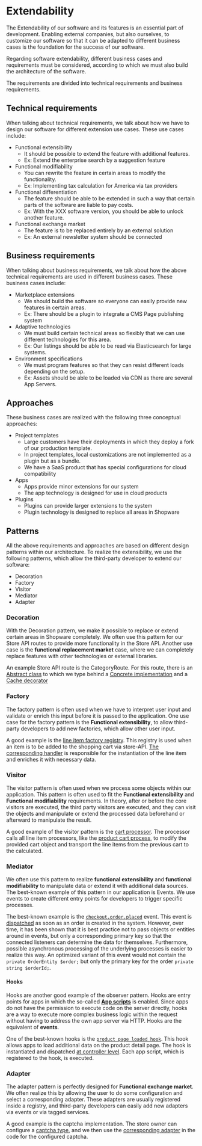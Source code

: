 # Extendability

The Extendability of our software and its features is an essential part of development. Enabling external companies, but also ourselves, to customize our software so that it can be adapted to different business cases is the foundation for the success of our software.

Regarding software extendability, different business cases and requirements must be considered, according to which we must also build the architecture of the software.

The requirements are divided into technical requirements and business requirements.

## Technical requirements
When talking about technical requirements, we talk about how we have to design our software for different extension use cases. These use cases include:

* Functional extensibility
  * It should be possible to extend the feature with additional features.
  * Ex: Extend the enterprise search by a suggestion feature
* Functional modifiability
  * You can rewrite the feature in certain areas to modify the functionality.
  * Ex: Implementing tax calculation for America via tax providers
* Functional differentiation
  * The feature should be able to be extended in such a way that certain parts of the software are liable to pay costs.
  * Ex: With the XXX software version, you should be able to unlock another feature.
* Functional exchange market
  * The feature is to be replaced entirely by an external solution
  * Ex: An external newsletter system should be connected

## Business requirements
When talking about business requirements, we talk about how the above technical requirements are used in different business cases. These business cases include:
* Marketplace extensions
  * We should build the software so everyone can easily provide new features in certain areas.
  * Ex: There should be a plugin to integrate a CMS Page publishing system
* Adaptive technologies
  * We must build certain technical areas so flexibly that we can use different technologies for this area.
  * Ex: Our listings should be able to be read via Elasticsearch for large systems.
* Environment specifications
  * We must program features so that they can resist different loads depending on the setup.
  * Ex: Assets should be able to be loaded via CDN as there are several App Servers.

## Approaches
These business cases are realized with the following three conceptual approaches:
- Project templates
  - Large customers have their deployments in which they deploy a fork of our production template.
  - In project templates, local customizations are not implemented as a plugin but as a bundle.
  - We have a SaaS product that has special configurations for cloud compatibility
- Apps
  - Apps provide minor extensions for our system
  - The app technology is designed for use in cloud products
- Plugins
  - Plugins can provide larger extensions to the system
  - Plugin technology is designed to replace all areas in Shopware

## Patterns
All the above requirements and approaches are based on different design patterns within our architecture. To realize the extensibility, we use the following patterns, which allow the third-party developer to extend our software:

* Decoration
* Factory
* Visitor
* Mediator
* Adapter

### Decoration
With the Decoration pattern, we make it possible to replace or extend certain areas in Shopware completely. We often use this pattern for our Store API routes to provide more functionality in the Store API. Another use case is the **functional replacement market** case, where we can completely replace features with other technologies or external libraries.

An example Store API route is the CategoryRoute. For this route, there is an [Abstract class](https://github.com/shopware/platform/blob/v6.4.12.0/src/Core/Content/Category/SalesChannel/AbstractCategoryRoute.php) to which we type behind a [Concrete implementation](https://github.com/shopware/platform/blob/v6.4.12.0/src/Core/Content/Category/SalesChannel/CategoryRoute.php) and a [Cache decorator](https://github.com/shopware/platform/blob/v6.4.12.0/src/Core/Content/Category/SalesChannel/CachedCategoryRoute.php)

### Factory
The factory pattern is often used when we have to interpret user input and validate or enrich this input before it is passed to the application.
One use case for the factory pattern is the **Functional extensibility**, to allow third-party developers to add new factories, which allow other user input.

A good example is the [line item factory registry](https://github.com/shopware/platform/blob/v6.4.12.0/src/Core/Checkout/Cart/LineItemFactoryRegistry.php). This registry is used when an item is to be added to the shopping cart via store-API. [The corresponding handler](https://github.com/shopware/platform/blob/v6.4.12.0/src/Core/Checkout/Cart/LineItemFactoryHandler/ProductLineItemFactory.php) is responsible for the instantiation of the line item and enriches it with necessary data.

### Visitor
The visitor pattern is often used when we process some objects within our application. This pattern is often used to fit the **Functional extensibility** and **Functional modifiability** requirements. In theory, after or before the core visitors are executed, the third party visitors are executed, and they can visit the objects and manipulate or extend the processed data beforehand or afterward to manipulate the result.

A good example of the visitor pattern is the [cart processor](https://github.com/shopware/platform/blob/v6.4.12.0/src/Core/Checkout/Cart/Processor.php). The processor calls all line item processors, like the [product cart process](https://github.com/shopware/platform/blob/v6.4.12.0/src/Core/Content/Product/Cart/ProductCartProcessor.php), to modify the provided cart object and transport the line items from the previous cart to the calculated.

### Mediator
We often use this pattern to realize **functional extensibility** and **functional modifiability** to manipulate data or extend it with additional data sources. The best-known example of this pattern in our application is Events. We use events to create different entry points for developers to trigger specific processes.

The best-known example is the [`checkout.order.placed`](https://github.com/shopware/platform/blob/v6.4.12.0/src/Core/Checkout/Cart/Event/CheckoutOrderPlacedEvent.php) event. This event is [dispatched](https://github.com/shopware/platform/blob/v6.4.12.0/src/Core/Checkout/Cart/SalesChannel/CartOrderRoute.php#L151) as soon as an order is created in the system. However, over time, it has been shown that it is best practice not to pass objects or entities around in events, but only a corresponding primary key so that the connected listeners can determine the data for themselves. Furthermore, possible asynchronous processing of the underlying processes is easier to realize this way. An optimized variant of this event would not contain the `private OrderEntity $order;` but only the primary key for the order `private string $orderId;`.

#### Hooks
Hooks are another good example of the observer pattern. Hooks are entry points for apps in which the so-called [**App scripts**](https://developer.shopware.com/docs/guides/plugins/apps/app-scripts) is enabled. Since apps do not have the permission to execute code on the server directly, hooks are a way to execute more complex business logic within the request without having to address the own app server via HTTP. Hooks are the equivalent of **events**.

One of the best-known hooks is the [`product page loaded hook`](https://github.com/shopware/platform/blob/v6.4.12.0/src/Storefront/Page/Product/ProductPageLoadedHook.php). This hook allows apps to load additional data on the product detail page. The hook is instantiated and dispatched [at controller level](https://github.com/shopware/platform/blob/v6.4.12.0/src/Storefront/Controller/ProductController.php#L100). Each app script, which is registered to the hook, is executed.

### Adapter
The adapter pattern is perfectly designed for **Functional exchange market**. We often realize this by allowing the user to do some configuration and select a corresponding adapter. These adapters are usually registered inside a registry, and third-party developers can easily add new adapters via events or via tagged services.

A good example is the captcha implementation. The store owner can configure a [captcha type](https://docs.shopware.com/en/shopware-en/settings/basic-information#captcha), and we then use the [corresponding adapter](https://github.com/shopware/platform/blob/v6.4.12.0/src/Storefront/Framework/Captcha/HoneypotCaptcha.php#L11) in the code for the configured captcha.


